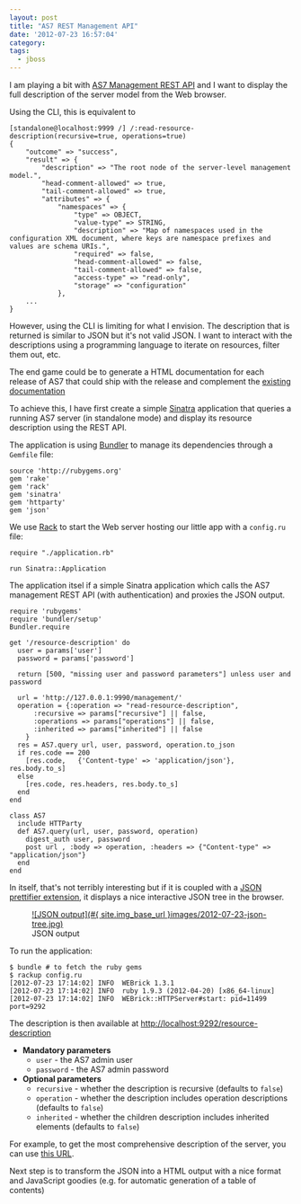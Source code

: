 ```yaml
---
layout: post
title: "AS7 REST Management API"
date: '2012-07-23 16:57:04'
category: 
tags: 
  - jboss
---
```


I am playing a bit with [AS7 Management REST API][as7-rest] and I want to display the full description of the server model from the Web browser.

Using the CLI, this is equivalent to

<pre><code>[standalone@localhost:9999 /] /:read-resource-description(recursive=true, operations=true)
{
    "outcome" => "success",
    "result" => {
        "description" => "The root node of the server-level management model.",
        "head-comment-allowed" => true,
        "tail-comment-allowed" => true,
        "attributes" => {
            "namespaces" => {
                "type" => OBJECT,
                "value-type" => STRING,
                "description" => "Map of namespaces used in the configuration XML document, where keys are namespace prefixes and values are schema URIs.",
                "required" => false,
                "head-comment-allowed" => false,
                "tail-comment-allowed" => false,
                "access-type" => "read-only",
                "storage" => "configuration"
            },
    ...
}
</code></pre>

However, using the CLI is limiting for what I envision. The description that is returned is similar to JSON but it's not valid JSON.
I want to interact with the descriptions using a programming language to iterate on resources, filter them out, etc.

The end game could be to generate a HTML documentation for each release of  AS7 that could ship with the release and complement the [existing documentation][as7-guide]

To achieve this, I have first create a simple [Sinatra][sinatra] application that queries a running AS7 server (in standalone mode) and display its resource description using the REST API.

The application is using [Bundler][bundler] to manage its dependencies through a `Gemfile` file:

<pre><code class='ruby'>source 'http://rubygems.org'
gem 'rake'
gem 'rack'
gem 'sinatra'
gem 'httparty'
gem 'json'
</code></pre>

We use [Rack][rack] to start the Web server hosting our little app with a `config.ru` file:

<pre><code class='ruby'>require "./application.rb"

run Sinatra::Application
</code></pre>

The application itsel if a simple Sinatra application which calls the AS7 management REST API (with authentication) and proxies the JSON output.

<pre><code class='ruby'>require 'rubygems'
require 'bundler/setup'
Bundler.require

get '/resource-description' do
  user = params['user']
  password = params['password']

  return [500, "missing user and password parameters"] unless user and password

  url = 'http://127.0.0.1:9990/management/'
  operation = {:operation => "read-resource-description",
      :recursive => params["recursive"] || false,
      :operations => params["operations"] || false,
      :inherited => params["inherited"] || false
    }
  res = AS7.query url, user, password, operation.to_json
  if res.code == 200
    [res.code,   {'Content-type' => 'application/json'}, res.body.to_s]
  else
    [res.code, res.headers, res.body.to_s]
  end
end

class AS7
  include HTTParty
  def AS7.query(url, user, password, operation)
    digest_auth user, password
    post url , :body => operation, :headers => {"Content-type" => "application/json"}
  end
end
</code></pre>

In itself, that's not terribly interesting but if it is coupled with a [JSON prettifier extension][json-ext], it displays a nice interactive JSON tree in the browser.

<figure>
  <a href="#{ site.img_base_url }images/2012-07-23-json-tree.jpg" rel="lightbox" title="JSON output">
  ![JSON output](#{ site.img_base_url }images/2012-07-23-json-tree.jpg)
  </a>
  <figcaption>JSON output</figcaption>
</figure>

To run the application:

<pre><code class='bash'>$ bundle # to fetch the ruby gems
$ rackup config.ru
[2012-07-23 17:14:02] INFO  WEBrick 1.3.1
[2012-07-23 17:14:02] INFO  ruby 1.9.3 (2012-04-20) [x86_64-linux]
[2012-07-23 17:14:02] INFO  WEBrick::HTTPServer#start: pid=11499 port=9292
</code></pre>

The description is then available at [http://localhost:9292/resource-description](http://localhost:9292/resource-description)

* __Mandatory parameters__
  * `user` - the AS7 admin user
  * `password` - the AS7 admin password
* __Optional parameters__
  * `recursive` - whether the description is recursive (defaults to `false`)
  * `operation` - whether the description includes operation descriptions (defaults to `false`)
  * `inherited` - whether the children description includes inherited elements (defaults to `false`)

For example, to get the most comprehensive description of the server, you can use [this URL](http://localhost:9292/resource-description?user=admin&password=mySecretPassword&recursive=true&operation=true&inherited=true).

Next step is to transform the JSON into a HTML output with a nice format and JavaScript goodies (e.g. for automatic generation of a table of contents)

[as7-rest]: https://docs.jboss.org/author/display/AS71/The+HTTP+management+API
[as7-guide]: https://docs.jboss.org/author/display/AS71/Management+API+reference
[sinatra]:http://sinatrarb.com/
[bundler]: http://gembundler.com/
[rack]: http://rack.github.com/
[json-ext]: https://chrome.google.com/webstore/detail/kccpfgilgmgbipamhohknpokhibinhhj
